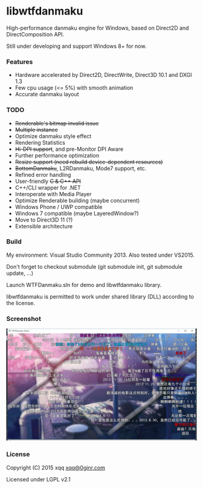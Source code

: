 libwtfdanmaku
=============
High-performance danmaku engine for Windows, based on Direct2D and DirectComposition API.

Still under developing and support Windows 8+ for now.

### Features
- Hardware accelerated by Direct2D, DirectWrite, Direct3D 10.1 and DXGI 1.3
- Few cpu usage (<= 5%) with smooth animation
- Accurate danmaku layout

### TODO
- ~~Renderable's bitmap invalid issue~~
- ~~Multiple instance~~
- Optimize danmaku style effect
- Rendering Statistics
- ~~Hi-DPI support~~, and pre-Monitor DPI Aware
- Further performance optimization
- ~~Resize support (need rebuild device-dependent resources)~~
- ~~BottomDanmaku~~, L2RDanmaku, Mode7 support, etc.
- Refined error handling
- User-friendly ~~C & C++ API~~
- C++/CLI wrapper for .NET
- Interoperate with Media Player
- Optimize Renderable building (maybe concurrent)
- Windows Phone / UWP compatible
- Windows 7 compatible (maybe LayeredWindow?)
- Move to Direct3D 11 (?)
- Extensible architecture

### Build
My environment: Visual Studio Community 2013. Also tested under VS2015.

Don't forget to checkout submodule (git submodule init, git submodule update, ...)

Launch WTFDanmaku.sln for demo and libwtfdanmaku library.

libwtfdanmaku is permitted to work under shared library (DLL) according to the license.

### Screenshot

![5cmps](https://raw.githubusercontent.com/xqq/xqq.github.io/master/img/wtf_screenshot_1.jpg)

### License
Copyright (C) 2015 xqq <xqq@0ginr.com>

Licensed under LGPL v2.1